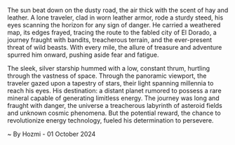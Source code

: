 
The sun beat down on the dusty road, the air thick with the scent of hay and leather.  A lone traveler, clad in worn leather armor, rode a sturdy steed, his eyes scanning the horizon for any sign of danger.  He carried a weathered map, its edges frayed, tracing the route to the fabled city of El Dorado, a journey fraught with bandits, treacherous terrain, and the ever-present threat of wild beasts.  With every mile, the allure of treasure and adventure spurred him onward, pushing aside fear and fatigue. 

The sleek, silver starship hummed with a low, constant thrum, hurtling through the vastness of space.  Through the panoramic viewport, the traveler gazed upon a tapestry of stars, their light spanning millennia to reach his eyes.  His destination: a distant planet rumored to possess a rare mineral capable of generating limitless energy.  The journey was long and fraught with danger, the universe a treacherous labyrinth of asteroid fields and unknown cosmic phenomena. But the potential reward, the chance to revolutionize energy technology, fueled his determination to persevere.  

~ By Hozmi - 01 October 2024
